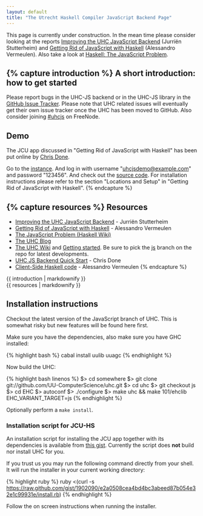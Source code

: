 ```yaml
---
layout: default
title: "The Utrecht Haskell Compiler JavaScript Backend Page"
---
```


<p class="note block">
  This page is currently under construction. In the mean time please
  consider looking at the reports <a
  href="http://www.norm2782.com/improving-uhc-js-report.pdf">Improving the
  UHC JavaScript Backend</a> (Jurriën Stutterheim) and <a
  href="http://alessandrovermeulen.me/2012/01/26/getting-rid-of-javascript-with-haskell/">Getting
  Rid of JavaScript with Haskell</a> (Alessandro Vermeulen). Also take a look at
  <a
  href="http://www.haskell.org/haskellwiki/The_JavaScript_Problem#UHC">Haskell:
  The JavaScript Problem</a>.
</p>

{% capture introduction %}
A short introduction: how to get started
----------------------------------------
Please report bugs in the UHC-JS backend or in the UHC-JS library in the [GitHub
Issue Tracker](https://github.com/UU-ComputerScience/uhc-js/issues). Please note
that UHC related issues will eventually get their own issue tracker once the UHC
has been moved to GitHub. Also consider joining
[#uhcjs](irc://irc.freenode.net/uhcjs) on FreeNode.

Demo
----
The JCU app discussed in "Getting Rid of JavaScript with Haskell" has been put
online by [Chris Done](http://chrisdone.com/).

Go to the [instance](http://jcu.chrisdone.com/login). And log in with username
"uhcjsdemo@example.com" and password "123456". And check out the [source
code](https://github.com/UU-ComputerScience/JCU). For installation instructions
please refer to the section "Locations and Setup" in "Getting Rid of JavaScript
with Haskell".
{% endcapture %}

{% capture resources %}
Resources
---------

* [Improving the UHC JavaScript Backend](http://www.norm2782.com/improving-uhc-js-report.pdf) - Jurriën Stutterheim
* [Getting Rid of JavaScript with Haskell](http://alessandrovermeulen.me/2012/01/26/getting-rid-of-javascript-with-haskell) - Alessandro Vermeulen
* [The JavaScript Problem (Haskell Wiki)](http://www.haskell.org/haskellwiki/The_JavaScript_Problem#UHC)
* [The UHC Blog](http://utrechthaskellcompiler.wordpress.com/)
* [The UHC Wiki](http://www.cs.uu.nl/wiki/UHC) and [Getting started](http://www.cs.uu.nl/wiki/bin/view/UHC/GettingStarted). 
  Be sure to pick the [js](https://subversion.cs.uu.nl/repos/project.UHC.pub/branches/js/) branch on the repo for latest developments.
* [UHC JS Backend Quick Start](http://chrisdone.com/posts/2012-01-06-uhc-javascript.html) - Chris Done
* [Client-Side Haskell code](https://github.com/spockz/JCU/tree/master/resources/static/hjs) - Alessandro Vermeulen
{% endcapture %}

<div class="two-column">
  <div class="column">
    {{ introduction | markdownify }}
  </div>
  <div class="column block">
    {{ resources | markdownify }}
  </div>  
</div>
<div style="clear:both"></div>

Installation instructions
-------------------------

Checkout the latest version of the JavaScript branch of UHC. This is somewhat 
risky but new features will be found here first.

Make sure you have the dependencies, also make sure you have GHC installed:

{% highlight bash %}
cabal install uulib uuagc
{% endhighlight %}

Now build the UHC:

{% highlight bash linenos %}
$> cd somewhere
$> git clone git://github.com/UU-ComputerScience/uhc.git
$> cd uhc
$> git checkout js
$> cd EHC
$> autoconf
$> ./configure
$> make uhc && make 101/ehclib EHC_VARIANT_TARGET=js
{% endhighlight %}

Optionally perform a `make install`.

### Installation script for JCU-HS ###
An installation script for installing the JCU app together with its dependencies
is available from [this gist][jcu-install-script]. Currently the script does
**not** build nor install UHC for you.

If you trust us you may run the following command directly from your shell. It
will run the installer in your current working directory:

{% highlight ruby %}
ruby <(curl -s https://raw.github.com/gist/1902090/e2a0508cea4bd4bc3abeed87b054e32e1c99931e/install.rb)
{% endhighlight %}

Follow the on screen instructions when running the installer.

[jcu-spockz-fork]: https://github.com/spockz/JCU
[jcu-install-script]: https://gist.github.com/1902090 "A Ruby Script to install JCU and dependencies."